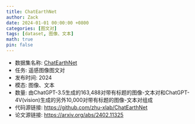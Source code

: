 ```yaml
---
title: ChatEarthNet
author: Zack
date: 2024-01-01 00:00:00 +0800
categories: [图文对]
tags: [dataset, 图像、文本]
math: true
pin: false
---
```

- 数据集名称: [ChatEarthNet](https://github.com/zhu-xlab/ChatEarthNet)
- 任务: 遥感图像图文对
- 发布时间: 2024
- 模态: 图像、文本
- 数量: 由ChatGPT-3.5生成的163,488对带有标题的图像-文本对和ChatGPT-4V(vision)生成的另外10,000对带有标题的图像-文本对组成
- 代码源链接: https://github.com/zhu-xlab/ChatEarthNet
- 论文源链接: https://arxiv.org/abs/2402.11325
